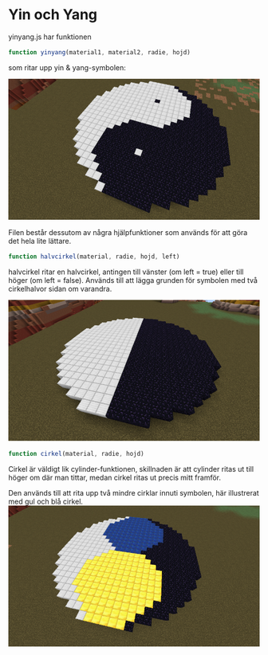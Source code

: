 Yin och Yang
============

yinyang.js har funktionen

```javascript
function yinyang(material1, material2, radie, hojd)
```

som ritar upp yin & yang-symbolen:

![Yin & Yang-symbolen](images/yinyang.png)

Filen består dessutom av några hjälpfunktioner som används för att göra det hela
lite lättare.

```javascript
function halvcirkel(material, radie, hojd, left)
```
halvcirkel ritar en halvcirkel, antingen till vänster (om left = true) eller till
höger (om left = false). Används till att lägga grunden för symbolen med två cirkelhalvor
sidan om varandra.

![Cirkelhalvor](images/halvor.png)

```javascript
function cirkel(material, radie, hojd)
```
Cirkel är väldigt lik cylinder-funktionen, skillnaden är att cylinder ritas ut 
till höger om där man tittar, medan cirkel ritas ut precis mitt framför.

Den används till att rita upp två mindre cirklar innuti symbolen, här illustrerat 
med gul och blå cirkel.
![Cirklar](images/cirklar.png)
